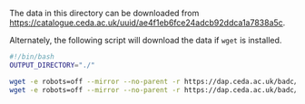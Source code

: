 The data in this directory can be downloaded from https://catalogue.ceda.ac.uk/uuid/ae4f1eb6fce24adcb92ddca1a7838a5c.

Alternately, the following script will download the data if `wget` is installed.

```bash
#!/bin/bash
OUTPUT_DIRECTORY="./"

wget -e robots=off --mirror --no-parent -r https://dap.ceda.ac.uk/badc/ar6_wg1/data/spm/spm_01/v20210809/ --directory-prefix="${OUTPUT_DIRECTORY}"
wget -e robots=off --mirror --no-parent -r https://dap.ceda.ac.uk/badc/ar6_wg1/data/spm/spm_08/v20210809/ --directory-prefix="${OUTPUT_DIRECTORY}"
```
